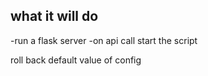 ## what it will do

-run a flask server
-on api call start the script


roll back default value of config


